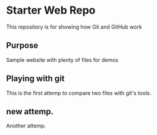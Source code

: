 # Starter Web Repo

This repository is for showing how Git and GitHub work

## Purpose

Sample website with plenty of files for demos

## Playing with git	

This is the first attemp to compare two files with git's tools.

## new attemp.

Another attemp.
